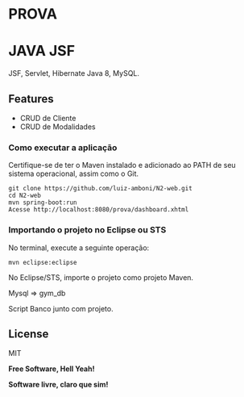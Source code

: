 # PROVA

# JAVA JSF
JSF, Servlet, Hibernate Java 8, MySQL.

## Features

- CRUD de Cliente
- CRUD de Modalidades

### Como executar a aplicação
Certifique-se de ter o Maven instalado e adicionado ao PATH de seu sistema operacional, assim como o Git.
```
git clone https://github.com/luiz-amboni/N2-web.git
cd N2-web
mvn spring-boot:run
Acesse http://localhost:8080/prova/dashboard.xhtml
```


### Importando o projeto no Eclipse ou STS
No terminal, execute a seguinte operação:
```
mvn eclipse:eclipse
```
No Eclipse/STS, importe o projeto como projeto Maven.

Mysql => gym_db 

Script Banco junto com projeto.


## License

MIT

**Free Software, Hell Yeah!**

**Software livre, claro que sim!**
